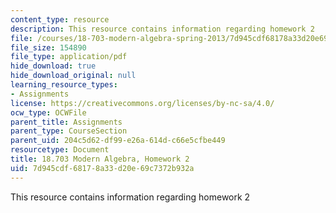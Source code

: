 ```yaml
---
content_type: resource
description: This resource contains information regarding homework 2
file: /courses/18-703-modern-algebra-spring-2013/7d945cdf68178a33d20e69c7372b932a_MIT18_703S13_h2.pdf
file_size: 154890
file_type: application/pdf
hide_download: true
hide_download_original: null
learning_resource_types:
- Assignments
license: https://creativecommons.org/licenses/by-nc-sa/4.0/
ocw_type: OCWFile
parent_title: Assignments
parent_type: CourseSection
parent_uid: 204c5d62-df99-e26a-614d-c66e5cfbe449
resourcetype: Document
title: 18.703 Modern Algebra, Homework 2
uid: 7d945cdf-6817-8a33-d20e-69c7372b932a
---
```

This resource contains information regarding homework 2